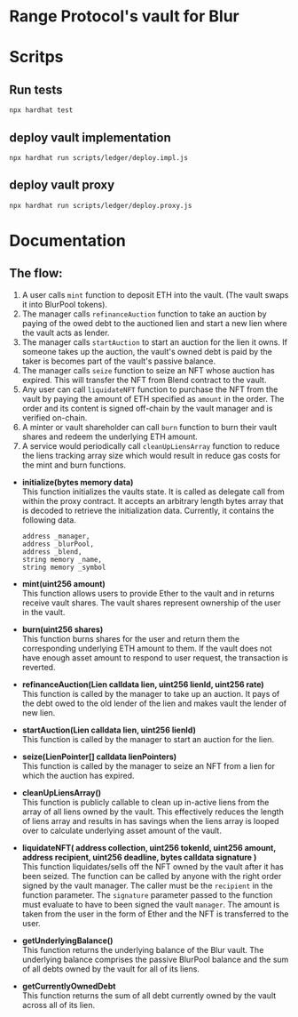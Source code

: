 # Range Protocol's vault for Blur


# Scritps
## Run tests
```
npx hardhat test
```
## deploy vault implementation
```
npx hardhat run scripts/ledger/deploy.impl.js
```

## deploy vault proxy
```
npx hardhat run scripts/ledger/deploy.proxy.js
```


# Documentation

## The flow:
1. A user calls `mint` function to deposit ETH into the vault. (The vault swaps it into BlurPool tokens).
2. The manager calls `refinanceAuction` function to take an auction by paying of the owed debt to the auctioned lien and start a new lien where the vault acts as lender.
3. The manager calls `startAuction` to start an auction for the lien it owns. If someone takes up the auction, the vault's owned debt is paid by the taker is becomes part of the vault's passive balance.
4. The manager calls `seize` function to seize an NFT whose auction has expired. This will transfer the NFT from Blend contract to the vault.
5. Any user can call `liquidateNFT` function to purchase the NFT from the vault by paying the amount of ETH specified as `amount` in the order. The order and its content is signed off-chain by the vault manager and is verified on-chain.
6. A minter or vault shareholder can call `burn` function to burn their vault shares and redeem the underlying ETH amount.
7. A service would periodically call `cleanUpLiensArray` function to reduce the liens tracking array size which would result in reduce gas costs for the mint and burn functions.

- **initialize(bytes memory data)**\
  This function initializes the vaults state. It is called as delegate call from within the proxy contract. It accepts
  an arbitrary length bytes array that is decoded to retrieve the initialization data. Currently, it contains the following data.
  ```
  address _manager,
  address _blurPool,
  address _blend,
  string memory _name,
  string memory _symbol
  ```

- **mint(uint256 amount)**\
  This function allows users to provide Ether to the vault and in returns receive vault shares. The vault shares represent
  ownership of the user in the vault.

- **burn(uint256 shares)**\
  This function burns shares for the user and return them the corresponding underlying ETH amount to them. If the vault does
  not have enough asset amount to respond to user request, the transaction is reverted.

- **refinanceAuction(Lien calldata lien, uint256 lienId, uint256 rate)**\
  This function is called by the manager to take up an auction. It pays of the debt owed to the old lender of the lien and
  makes vault the lender of new lien. 

- **startAuction(Lien calldata lien, uint256 lienId)**\
  This function is called by the manager to start an auction for the lien.

- **seize(LienPointer[] calldata lienPointers)**\
  This function is called by the manager to seize an NFT from a lien for which the auction has expired.

- **cleanUpLiensArray()**\
  This function is publicly callable to clean up in-active liens from the array of all liens owned by the vault. This effectively
  reduces the length of liens array and results in has savings when the liens array is looped over to calculate underlying
  asset amount of the vault.

- **liquidateNFT(
  address collection,
  uint256 tokenId,
  uint256 amount,
  address recipient,
  uint256 deadline,
  bytes calldata signature
  )**\
  This function liquidates/sells off the NFT owned by the vault after it has been seized. The function can be called by anyone
  with the right order signed by the vault manager. The caller must be the `recipient` in the function parameter. The `signature`
  parameter passed to the function must evaluate to have to been signed the vault `manager`. The amount is taken from the user
  in the form of Ether and the NFT is transferred to the user.

- **getUnderlyingBalance()**\
  This function returns the underlying balance of the Blur vault. The underlying balance comprises the passive BlurPool balance and
  the sum of all debts owned by the vault for all of its liens.

- **getCurrentlyOwnedDebt**\
  This function returns the sum of all debt currently owned by the vault across all of its lien.
  
